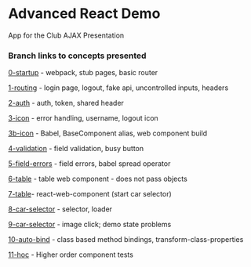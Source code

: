 # Advanced React Demo

App for the Club AJAX Presentation

### Branch links to concepts presented 

[0-startup](https://github.com/clubajax/advanced-react/tree/0-startup) - webpack, stub pages, basic router

[1-routing](https://github.com/clubajax/advanced-react/tree/1-routing) - login page, logout, fake api, uncontrolled inputs, headers

[2-auth](https://github.com/clubajax/advanced-react/tree/2-auth) - auth, token, shared header

[3-icon](https://github.com/clubajax/advanced-react/tree/3-icon) - error handling, username, logout icon

[3b-icon](https://github.com/clubajax/advanced-react/tree/3b-icon) - Babel, BaseComponent alias, web component build

[4-validation](https://github.com/clubajax/advanced-react/tree/4-validation) - field validation, busy button

[5-field-errors](https://github.com/clubajax/advanced-react/tree/5-field-errors) - field errors, babel spread operator

[6-table](https://github.com/clubajax/advanced-react/tree/6-table) - table web component - does not pass objects

[7-table](https://github.com/clubajax/advanced-react/tree/7-table)- react-web-component (start car selector)

[8-car-selector](https://github.com/clubajax/advanced-react/tree/8-car-selector) - selector, loader

[9-car-selector](https://github.com/clubajax/advanced-react/tree/9-car-selector) - image click; demo state problems

[10-auto-bind](https://github.com/clubajax/advanced-react/tree/10-auto-bind) - class based method bindings, transform-class-properties

[11-hoc](https://github.com/clubajax/advanced-react/tree/11-hoc) - Higher order component tests